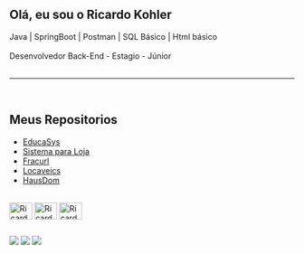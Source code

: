 ## Olá, eu sou o Ricardo Kohler 
 Java | SpringBoot | Postman | SQL Básico | Html básico<br><br> Desenvolvedor Back-End - Estagio - Júnior<br><br><hr>

<br>
<div>		
		<H2>Meus Repositorios</H2>
		<ul>
				<li><a href="https://github.com/Ricardokohler/EducaSys">EducaSys</a></li>
				<li><a href="https://github.com/Ricardokohler/sistema-loja">Sistema para Loja</a></li>
				<li><a href="https://github.com/Ricardokohler/Fracturl---Encurtador-de-Url">Fracurl</a></li>
				<li><a href="https://github.com/Ricardokohler/LocaVeic/branches">Locaveics</a></li>	
				<li><a href = "https://github.com/Ricardokohler/HausDom---Sistema-Imobiliaria">HausDom</a></li>
			
		


</div>

<div style="display: inline_block"><br>
            <img align=center alt="Ricardo-Java" height="30" width="40" src="https://cdn.jsdelivr.net/gh/devicons/devicon@latest/icons/java/java-original.svg" />
            <img align=center alt="Ricardo-Spring" height="30" width="40" src="https://cdn.jsdelivr.net/gh/devicons/devicon@latest/icons/spring/spring-original.svg" />
            <img align=center alt="Ricardo-Postman" height="30" width="40" src="https://cdn.jsdelivr.net/gh/devicons/devicon@latest/icons/postman/postman-original.svg" />
</div> 

  ##

  <div> 
  <a href="https://wa.me/5511961237444" target="_blank"><img src="https://img.shields.io/badge/WhatsApp-25D366?style=for-the-badge&logo=whatsapp&logoColor=white" target="_blank"></a>
  <a href = "mailto:ricardokohlermk@gmail.com"><img src="https://img.shields.io/badge/-Gmail-%23333?style=for-the-badge&logo=gmail&logoColor=white" target="_blank"></a>
  <a href="https://www.linkedin.com/in/ricardo-bkohler" target="_blank"><img src="https://img.shields.io/badge/-LinkedIn-%230077B5?style=for-the-badge&logo=linkedin&logoColor=white" target="_blank"></a> 
  
</div>
            
          
